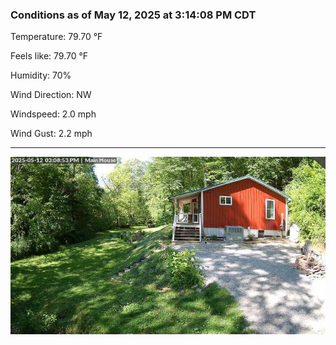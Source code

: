 ### Conditions as of May 12, 2025 at 3:14:08 PM CDT 

Temperature: 79.70 &deg;F

Feels like: 79.70 &deg;F

Humidity: 70%

Wind Direction: NW

Windspeed: 2.0 mph

Wind Gust: 2.2 mph

---

<img src="./images/latest.jpeg"/>

